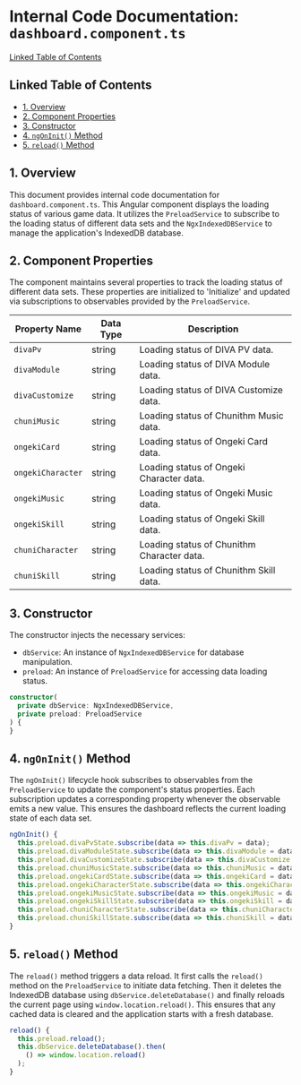 # Internal Code Documentation: `dashboard.component.ts`

[Linked Table of Contents](#linked-table-of-contents)

## Linked Table of Contents

* [1. Overview](#1-overview)
* [2. Component Properties](#2-component-properties)
* [3. Constructor](#3-constructor)
* [4. `ngOnInit()` Method](#4-ngoninit-method)
* [5. `reload()` Method](#5-reload-method)


## 1. Overview

This document provides internal code documentation for `dashboard.component.ts`. This Angular component displays the loading status of various game data.  It utilizes the `PreloadService` to subscribe to the loading status of different data sets and the `NgxIndexedDBService` to manage the application's IndexedDB database.


## 2. Component Properties

The component maintains several properties to track the loading status of different data sets.  These properties are initialized to 'Initialize' and updated via subscriptions to observables provided by the `PreloadService`.

| Property Name        | Data Type | Description                                         |
|-----------------------|------------|-----------------------------------------------------|
| `divaPv`             | string     | Loading status of DIVA PV data.                   |
| `divaModule`         | string     | Loading status of DIVA Module data.                |
| `divaCustomize`      | string     | Loading status of DIVA Customize data.             |
| `chuniMusic`         | string     | Loading status of Chunithm Music data.             |
| `ongekiCard`         | string     | Loading status of Ongeki Card data.                |
| `ongekiCharacter`    | string     | Loading status of Ongeki Character data.           |
| `ongekiMusic`        | string     | Loading status of Ongeki Music data.               |
| `ongekiSkill`        | string     | Loading status of Ongeki Skill data.               |
| `chuniCharacter`     | string     | Loading status of Chunithm Character data.         |
| `chuniSkill`         | string     | Loading status of Chunithm Skill data.             |


## 3. Constructor

The constructor injects the necessary services:

* `dbService`: An instance of `NgxIndexedDBService` for database manipulation.
* `preload`: An instance of `PreloadService` for accessing data loading status.

```typescript
constructor(
  private dbService: NgxIndexedDBService,
  private preload: PreloadService
) {
}
```

## 4. `ngOnInit()` Method

The `ngOnInit()` lifecycle hook subscribes to observables from the `PreloadService` to update the component's status properties.  Each subscription updates a corresponding property whenever the observable emits a new value.  This ensures the dashboard reflects the current loading state of each data set.

```typescript
ngOnInit() {
  this.preload.divaPvState.subscribe(data => this.divaPv = data);
  this.preload.divaModuleState.subscribe(data => this.divaModule = data);
  this.preload.divaCustomizeState.subscribe(data => this.divaCustomize = data);
  this.preload.chuniMusicState.subscribe(data => this.chuniMusic = data);
  this.preload.ongekiCardState.subscribe(data => this.ongekiCard = data);
  this.preload.ongekiCharacterState.subscribe(data => this.ongekiCharacter = data);
  this.preload.ongekiMusicState.subscribe(data => this.ongekiMusic = data);
  this.preload.ongekiSkillState.subscribe(data => this.ongekiSkill = data);
  this.preload.chuniCharacterState.subscribe(data => this.chuniCharacter = data);
  this.preload.chuniSkillState.subscribe(data => this.chuniSkill = data);
}
```

## 5. `reload()` Method

The `reload()` method triggers a data reload. It first calls the `reload()` method on the `PreloadService` to initiate data fetching. Then it deletes the IndexedDB database using `dbService.deleteDatabase()` and finally reloads the current page using `window.location.reload()`. This ensures that any cached data is cleared and the application starts with a fresh database.

```typescript
reload() {
  this.preload.reload();
  this.dbService.deleteDatabase().then(
    () => window.location.reload()
  );
}
```
